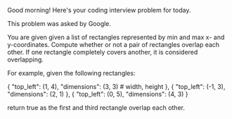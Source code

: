 Good morning! Here's your coding interview problem for today.This problem was asked by Google.You are given given a list of rectangles represented by min and max x- andy-coordinates. Compute whether or not a pair of rectangles overlap each other.If one rectangle completely covers another, it is considered overlapping.For example, given the following rectangles:{    "top_left": (1, 4),    "dimensions": (3, 3) # width, height},{    "top_left": (-1, 3),    "dimensions": (2, 1)},{    "top_left": (0, 5),    "dimensions": (4, 3)}return true as the first and third rectangle overlap each other.